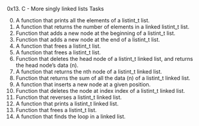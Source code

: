 0x13. C - More singly linked lists Tasks

0. A function that prints all the elements of a listint_t list.
1. A function that returns the number of elements in a linked listint_t list.
2. Function that adds a new node at the beginning of a listint_t list.
3. Function that adds a new node at the end of a listint_t list.
4. A function that frees a listint_t list.
5. A function that frees a listint_t list.
6. Function that deletes the head node of a listint_t linked list, and returns the head node’s data (n).
7. A function that returns the nth node of a listint_t linked list.
8. Function that returns the sum of all the data (n) of a listint_t linked list.
9. A function that inserts a new node at a given position.
10. Function that deletes the node at index index of a listint_t linked list.
11. Function that reverses a listint_t linked list.
12. A function that prints a listint_t linked list.
13. Function that frees a listint_t list.
14. A function that finds the loop in a linked list.
